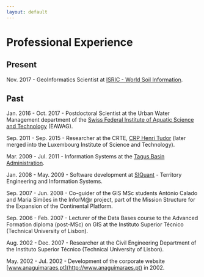 ```yaml
---
layout: default
---
```


Professional Experience
=======================

Present
-------

Nov. 2017 - GeoInformatics Scientist at [ISRIC - World Soil Information](http://www.isric.org).

Past
----

Jan. 2016 - Oct. 2017 - Postdoctoral Scientist at the Urban Water Management department of the [Swiss Federal Institute of Aquatic Science and Technology](http://www.eawag.ch) (EAWAG).

Sep. 2011 - Sep. 2015 - Researcher at the CRTE, [CRP Henri Tudor](http://www.tudor.lu) (later merged into the Luxembourg Institute of Science and Technology).

Mar. 2009 - Jul. 2011 - Information Systems at the [Tagus Basin Administration](http://www.arhtejo.pt).

Jan. 2008 - May. 2009 - Software development at [SIQuant](http://www.siquant.pt) - Territory Engineering and Information Systems.

Sep. 2007 - Jun. 2008 - Co-guider of the GIS MSc students António Calado and Maria Simões in the InforM@r project, part of the Mission Structure for the Expansion of the Continental Platform.

Sep. 2006 - Feb. 2007 - Lecturer of the Data Bases course to the Advanced Formation diploma (post-MSc) on GIS at the Instituto Superior Técnico (Technical University of Lisbon).

Aug. 2002 - Dec. 2007 - Researcher at the Civil Engineering Department of the Instituto Superior Técnico (Technical University of Lisbon).

May. 2002 - Jul. 2002 - Development of the corporate website [www.anaguimaraes.pt](http://www.anaguimaraes.pt) in 2002.
